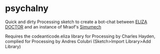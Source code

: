 # psychalny

Quick and dirty Processing sketch to create a bot-chat between [ELIZA DOCTOR](http://en.wikipedia.org/wiki/ELIZA) and an instance of Mraof's [Simumech](https://github.com/mraof/Simumech)

Requires the codeanticode.eliza library for Processing by Charles Hayden, complied for Processing by Andres Colubri (Sketch>Import Library>Add Library)
